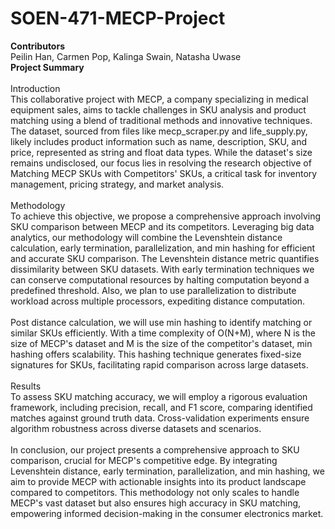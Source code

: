 # SOEN-471-MECP-Project <br>
<b> Contributors </b> <br>
Peilin Han, Carmen Pop, Kalinga Swain, Natasha Uwase <br>
<b> Project Summary </b> <br><br>
Introduction<br>
This collaborative project with MECP, a company specializing in medical equipment sales, aims to tackle challenges in SKU analysis and product matching using a blend of traditional methods and innovative techniques. The dataset, sourced from files like mecp_scraper.py and life_supply.py, likely includes product information such as name, description, SKU, and price, represented as string and float data types. While the dataset's size remains undisclosed, our focus lies in resolving the research objective of Matching MECP SKUs with Competitors' SKUs, a critical task for inventory management, pricing strategy, and market analysis.<br><br>
Methodology<br>
To achieve this objective, we propose a comprehensive approach involving SKU comparison between MECP and its competitors. Leveraging big data analytics, our methodology will combine the Levenshtein distance calculation, early termination, parallelization, and min hashing for efficient and accurate SKU comparison. The Levenshtein distance metric quantifies dissimilarity between SKU datasets. With early termination techniques we can conserve computational resources by halting computation beyond a predefined threshold. Also, we plan to use parallelization to distribute workload across multiple processors, expediting distance computation.<br><br>
Post distance calculation, we will use min hashing to identify matching or similar SKUs efficiently. With a time complexity of O(N+M), where N is the size of MECP's dataset and M is the size of the competitor's dataset, min hashing offers scalability. This hashing technique generates fixed-size signatures for SKUs, facilitating rapid comparison across large datasets.<br><br>
Results<br>
To assess SKU matching accuracy, we will employ a rigorous evaluation framework, including precision, recall, and F1 score, comparing identified matches against ground truth data. Cross-validation experiments ensure algorithm robustness across diverse datasets and scenarios.<br><br>
In conclusion, our project presents a comprehensive approach to SKU comparison, crucial for MECP's competitive edge. By integrating Levenshtein distance, early termination, parallelization, and min hashing, we aim to provide MECP with actionable insights into its product landscape compared to competitors. This methodology not only scales to handle MECP's vast dataset but also ensures high accuracy in SKU matching, empowering informed decision-making in the consumer electronics market.
